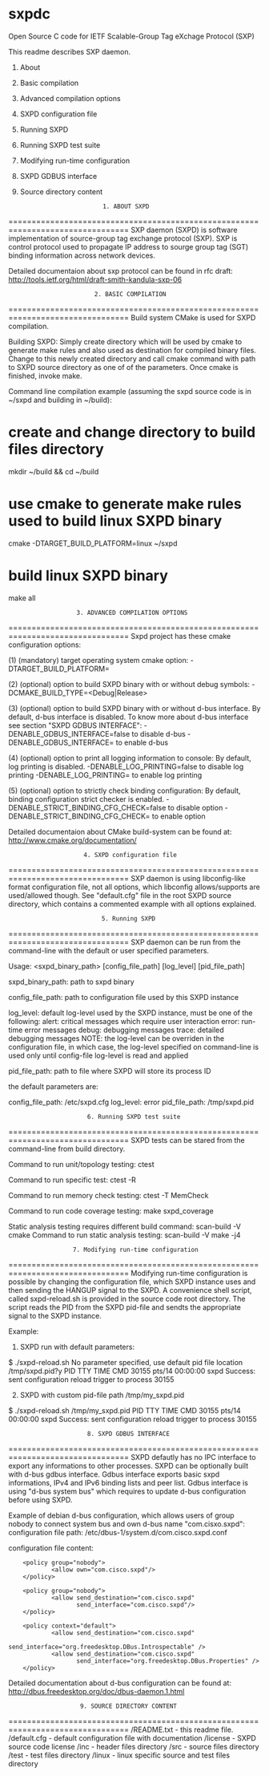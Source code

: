 # sxpdc
Open Source C code for IETF Scalable-Group Tag eXchage Protocol (SXP)

This readme describes SXP daemon.

1. About
2. Basic compilation
3. Advanced compilation options
4. SXPD configuration file
5. Running SXPD
6. Running SXPD test suite
7. Modifying run-time configuration
8. SXPD GDBUS interface
9. Source directory content


                              1. ABOUT SXPD
================================================================================
SXP daemon (SXPD) is software implementation of source-group tag exchange
protocol (SXP). SXP is control protocol used to propagate IP address to
sourge group tag (SGT) binding information across network devices.

Detailed documentaion about sxp protocol can be found in rfc draft:
http://tools.ietf.org/html/draft-smith-kandula-sxp-06

                            2. BASIC COMPILATION
================================================================================
Build system CMake is used for SXPD compilation.

Building SXPD:
Simply create directory which will be used by cmake to generate make rules and
also used as destination for compiled binary files. Change to this newly created
directory and call cmake command with path to SXPD source directory as one of
of the parameters. Once cmake is finished, invoke make.

Command line compilation example (assuming the sxpd source code is in ~/sxpd and
building in ~/build):

   # create and change directory to build files directory
   mkdir ~/build && cd ~/build

   # use cmake to generate make rules used to build linux SXPD binary
   cmake -DTARGET_BUILD_PLATFORM=linux ~/sxpd

   # build linux SXPD binary
   make all

                       3. ADVANCED COMPILATION OPTIONS
================================================================================
Sxpd project has these cmake configuration options:

   (1) (mandatory) target operating system cmake option:
      -DTARGET_BUILD_PLATFORM=<linux>

   (2) (optional) option to build SXPD binary with or without debug symbols:
      -DCMAKE_BUILD_TYPE=<Debug|Release>

   (3) (optional) option to build SXPD binary with or without d-bus interface.
       By default, d-bus interface is disabled.
       To know more about d-bus interface see section "SXPD GDBUS INTERFACE":
      -DENABLE_GDBUS_INTERFACE=false to disable d-bus
      -DENABLE_GDBUS_INTERFACE=<any other value> to enable d-bus

   (4) (optional) option to print all logging information to console:
       By default, log printing is disabled.
      -DENABLE_LOG_PRINTING=false to disable log printing
      -DENABLE_LOG_PRINTING=<any other value> to enable log printing
      
   (5) (optional) option to strictly check binding configuration:
       By default, binding configuration strict checker is enabled.
       -DENABLE_STRICT_BINDING_CFG_CHECK=false to disable option
       -DENABLE_STRICT_BINDING_CFG_CHECK=<any other value> to enable option

Detailed documentaion about CMake build-system can be found at:
http://www.cmake.org/documentation/

                         4. SXPD configuration file
================================================================================
SXP daemon is using libconfig-like format configuration file, not all options,
which libconfig allows/supports are used/allowed though. See "default.cfg" file
in the root SXPD source directory, which contains a commented example with all
options explained.

                              5. Running SXPD
================================================================================
SXP daemon can be run from the command-line with the default or user specified
parameters.

Usage:
<sxpd_binary_path> [config_file_path] [log_level] [pid_file_path]

sxpd_binary_path: path to sxpd binary

config_file_path: path to configuration file used by this SXPD instance

log_level: default log-level used by the SXPD instance,
    must be one of the following:
        alert: critical messages which require user interaction
        error: run-time error messages
        debug: debugging messages
        trace: detailed debugging messages
    NOTE: the log-level can be overriden in the configuration file, in which
    case, the log-level specified on command-line is used only until
    config-file log-level is read and applied

pid_file_path: path to file where SXPD will store its process ID

the default parameters are:

config_file_path: /etc/sxpd.cfg
log_level: error
pid_file_path: /tmp/sxpd.pid

                          6. Running SXPD test suite
================================================================================
SXPD tests can be stared from the command-line from build directory.

Command to run unit/topology testing:
    ctest

Command to run specific test:
    ctest -R <testname>

Command to run memory check testing:
    ctest -T MemCheck

Command to run code coverage testing:
    make sxpd_coverage

Static analysis testing requires different build command:
    scan-build -V cmake <compilation options>
Command to run static analysis testing:
    scan-build -V make -j4

                      7. Modifying run-time configuration
================================================================================
Modifying run-time configuration is possible by changing the configuration file,
which SXPD instance uses and then sending the HANGUP signal to the SXPD.
A convenience shell script, called sxpd-reload.sh is provided in the source code
root directory. The script reads the PID from the SXPD pid-file and sendts the
appropriate signal to the SXPD instance.

Example:

1. SXPD run with default parameters:

$ ./sxpd-reload.sh
No parameter specified, use default pid file location /tmp/sxpd.pid?y
  PID TTY          TIME CMD
30155 pts/14   00:00:00 sxpd
Success: sent configuration reload trigger to process 30155

2. SXPD with custom pid-file path /tmp/my_sxpd.pid

$ ./sxpd-reload.sh /tmp/my_sxpd.pid
  PID TTY          TIME CMD
30155 pts/14   00:00:00 sxpd
Success: sent configuration reload trigger to process 30155


                          8. SXPD GDBUS INTERFACE
================================================================================
SXPD defautly has no IPC interface to export any informations to other 
processes. SXPD can be optionally built with d-bus gdbus interface. Gdbus 
interface exports basic sxpd informations, IPv4 and IPv6 binding lists and peer
list. Gdbus interface is using "d-bus system bus" which requires to update 
d-bus configuration before using SXPD.

Example of debian d-bus configuration, which allows users of group nobody to 
connect system bus and own d-bus name "com.cisxo.sxpd":
configuration file path:
   /etc/dbus-1/system.d/com.cisco.sxpd.conf

configuration file content:
   <busconfig>
        <policy at_console="true">
                <allow own="com.cisco.sxpd"/>
        </policy>

        <policy group="nobody">
                <allow own="com.cisco.sxpd"/>
        </policy>

        <policy group="nobody">
                <allow send_destination="com.cisco.sxpd"
                       send_interface="com.cisco.sxpd"/>
        </policy>

        <policy context="default">
                <allow send_destination="com.cisco.sxpd"
                       send_interface="org.freedesktop.DBus.Introspectable" />
                <allow send_destination="com.cisco.sxpd"
                       send_interface="org.freedesktop.DBus.Properties" />
        </policy>
   </busconfig>

Detailed documentation about d-bus configuration can be found at:
http://dbus.freedesktop.org/doc/dbus-daemon.1.html

                        9. SOURCE DIRECTORY CONTENT
================================================================================
   <SXPD source root>/README.txt - this readme file.
   <SXPD source root>/default.cfg - default configuration file with
                                     documentation
   <SXPD source root>/license - SXPD source code license
   <SXPD source root>/inc - header files directory
   <SXPD source root>/src - source files directory
   <SXPD source root>/test - test files directory
   <SXPD source root>/linux - linux specific source and test files directory
